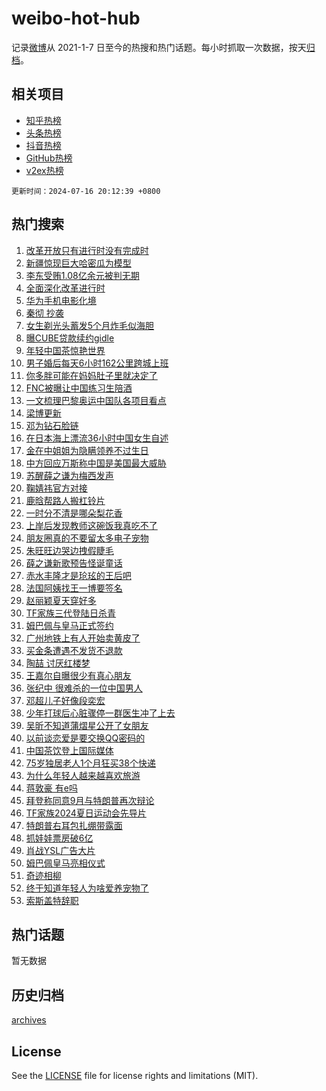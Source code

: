 # weibo-hot-hub

记录[微博](https://www.weibo.com)从 2021-1-7 日至今的热搜和热门话题。每小时抓取一次数据，按天[归档](archives)。

## 相关项目

- [知乎热榜](https://github.com/lonnyzhang423/zhihu-hot-hub)
- [头条热榜](https://github.com/lonnyzhang423/toutiao-hot-hub)
- [抖音热榜](https://github.com/lonnyzhang423/douyin-hot-hub)
- [GitHub热榜](https://github.com/lonnyzhang423/github-hot-hub)
- [v2ex热榜](https://github.com/lonnyzhang423/v2ex-hot-hub)


`更新时间：2024-07-16 20:12:39 +0800`

## 热门搜索

1. [改革开放只有进行时没有完成时](https://m.weibo.cn/search?containerid=100103type%3D1%26t%3D10%26q%3D%23%E6%94%B9%E9%9D%A9%E5%BC%80%E6%94%BE%E5%8F%AA%E6%9C%89%E8%BF%9B%E8%A1%8C%E6%97%B6%E6%B2%A1%E6%9C%89%E5%AE%8C%E6%88%90%E6%97%B6%23&stream_entry_id=51&isnewpage=1&extparam=seat%3D1%26filter_type%3Drealtimehot%26stream_entry_id%3D51%26c_type%3D51%26cate%3D10103%26q%3D%2523%25E6%2594%25B9%25E9%259D%25A9%25E5%25BC%2580%25E6%2594%25BE%25E5%258F%25AA%25E6%259C%2589%25E8%25BF%259B%25E8%25A1%258C%25E6%2597%25B6%25E6%25B2%25A1%25E6%259C%2589%25E5%25AE%258C%25E6%2588%2590%25E6%2597%25B6%2523%26pos%3D0%26dgr%3D0%26display_time%3D1721131957%26pre_seqid%3D172113195789291831461)
1. [新疆惊现巨大哈密瓜为模型](https://m.weibo.cn/search?containerid=100103type%3D1%26t%3D10%26q%3D%23%E6%96%B0%E7%96%86%E6%83%8A%E7%8E%B0%E5%B7%A8%E5%A4%A7%E5%93%88%E5%AF%86%E7%93%9C%E4%B8%BA%E6%A8%A1%E5%9E%8B%23&stream_entry_id=31&isnewpage=1&extparam=seat%3D1%26band_rank%3D1%26stream_entry_id%3D31%26flag%3D2%26cate%3D5001%26filter_type%3Drealtimehot%26pos%3D0%26c_type%3D31%26lcate%3D5001%26realpos%3D1%26q%3D%2523%25E6%2596%25B0%25E7%2596%2586%25E6%2583%258A%25E7%258E%25B0%25E5%25B7%25A8%25E5%25A4%25A7%25E5%2593%2588%25E5%25AF%2586%25E7%2593%259C%25E4%25B8%25BA%25E6%25A8%25A1%25E5%259E%258B%2523%26dgr%3D0%26display_time%3D1721131957%26pre_seqid%3D172113195789291831461)
1. [李东受贿1.08亿余元被判无期](https://m.weibo.cn/search?containerid=100103type%3D1%26t%3D10%26q%3D%23%E6%9D%8E%E4%B8%9C%E5%8F%97%E8%B4%BF1.08%E4%BA%BF%E4%BD%99%E5%85%83%E8%A2%AB%E5%88%A4%E6%97%A0%E6%9C%9F%23&stream_entry_id=31&isnewpage=1&extparam=seat%3D1%26band_rank%3D2%26stream_entry_id%3D31%26flag%3D0%26cate%3D5001%26filter_type%3Drealtimehot%26pos%3D1%26c_type%3D31%26lcate%3D5001%26realpos%3D2%26q%3D%2523%25E6%259D%258E%25E4%25B8%259C%25E5%258F%2597%25E8%25B4%25BF1.08%25E4%25BA%25BF%25E4%25BD%2599%25E5%2585%2583%25E8%25A2%25AB%25E5%2588%25A4%25E6%2597%25A0%25E6%259C%259F%2523%26dgr%3D0%26display_time%3D1721131957%26pre_seqid%3D172113195789291831461)
1. [全面深化改革进行时](https://m.weibo.cn/search?containerid=100103type%3D1%26t%3D10%26q%3D%23%E5%85%A8%E9%9D%A2%E6%B7%B1%E5%8C%96%E6%94%B9%E9%9D%A9%E8%BF%9B%E8%A1%8C%E6%97%B6%23&stream_entry_id=31&isnewpage=1&extparam=seat%3D1%26band_rank%3D3%26stream_entry_id%3D31%26flag%3D0%26cate%3D5001%26filter_type%3Drealtimehot%26pos%3D2%26c_type%3D31%26lcate%3D5001%26realpos%3D3%26q%3D%2523%25E5%2585%25A8%25E9%259D%25A2%25E6%25B7%25B1%25E5%258C%2596%25E6%2594%25B9%25E9%259D%25A9%25E8%25BF%259B%25E8%25A1%258C%25E6%2597%25B6%2523%26dgr%3D0%26display_time%3D1721131957%26pre_seqid%3D172113195789291831461)
1. [华为手机电影化境](https://m.weibo.cn/search?containerid=100103type%3D1%26t%3D10%26q%3D%23%E5%8D%8E%E4%B8%BA%E6%89%8B%E6%9C%BA%E7%94%B5%E5%BD%B1%E5%8C%96%E5%A2%83%23&stream_entry_id=31&isnewpage=1&extparam=seat%3D1%26band_rank%3D4%26adid%3D246013%26stream_entry_id%3D31%26is_ad_pos%3D1%26topic_ad%3D1%26filter_type%3Drealtimehot%26q%3D%2523%25E5%258D%258E%25E4%25B8%25BA%25E6%2589%258B%25E6%259C%25BA%25E7%2594%25B5%25E5%25BD%25B1%25E5%258C%2596%25E5%25A2%2583%2523%26c_type%3D31%26lcate%3D5001%26pos%3D3%26cate%3D5001%26dgr%3D0%26display_time%3D1721131957%26pre_seqid%3D172113195789291831461)
1. [秦彻 抄袭](https://m.weibo.cn/search?containerid=100103type%3D1%26t%3D10%26q%3D%E7%A7%A6%E5%BD%BB+%E6%8A%84%E8%A2%AD&stream_entry_id=31&isnewpage=1&extparam=seat%3D1%26band_rank%3D4%26stream_entry_id%3D31%26flag%3D1%26cate%3D5001%26filter_type%3Drealtimehot%26pos%3D4%26c_type%3D31%26lcate%3D5001%26realpos%3D4%26q%3D%25E7%25A7%25A6%25E5%25BD%25BB%2520%25E6%258A%2584%25E8%25A2%25AD%26dgr%3D0%26display_time%3D1721131957%26pre_seqid%3D172113195789291831461)
1. [女生剃光头蓄发5个月炸毛似海胆](https://m.weibo.cn/search?containerid=100103type%3D1%26t%3D10%26q%3D%23%E5%A5%B3%E7%94%9F%E5%89%83%E5%85%89%E5%A4%B4%E8%93%84%E5%8F%915%E4%B8%AA%E6%9C%88%E7%82%B8%E6%AF%9B%E4%BC%BC%E6%B5%B7%E8%83%86%23&stream_entry_id=31&isnewpage=1&extparam=seat%3D1%26band_rank%3D5%26stream_entry_id%3D31%26flag%3D0%26cate%3D5001%26filter_type%3Drealtimehot%26pos%3D5%26c_type%3D31%26lcate%3D5001%26realpos%3D5%26q%3D%2523%25E5%25A5%25B3%25E7%2594%259F%25E5%2589%2583%25E5%2585%2589%25E5%25A4%25B4%25E8%2593%2584%25E5%258F%25915%25E4%25B8%25AA%25E6%259C%2588%25E7%2582%25B8%25E6%25AF%259B%25E4%25BC%25BC%25E6%25B5%25B7%25E8%2583%2586%2523%26dgr%3D0%26display_time%3D1721131957%26pre_seqid%3D172113195789291831461)
1. [曝CUBE贷款续约gidle](https://m.weibo.cn/search?containerid=100103type%3D1%26t%3D10%26q%3D%23%E6%9B%9DCUBE%E8%B4%B7%E6%AC%BE%E7%BB%AD%E7%BA%A6gidle%23&stream_entry_id=31&isnewpage=1&extparam=seat%3D1%26band_rank%3D6%26stream_entry_id%3D31%26flag%3D1%26cate%3D5001%26filter_type%3Drealtimehot%26pos%3D6%26c_type%3D31%26lcate%3D5001%26realpos%3D6%26q%3D%2523%25E6%259B%259DCUBE%25E8%25B4%25B7%25E6%25AC%25BE%25E7%25BB%25AD%25E7%25BA%25A6gidle%2523%26dgr%3D0%26display_time%3D1721131957%26pre_seqid%3D172113195789291831461)
1. [年轻中国茶惊艳世界](https://m.weibo.cn/search?containerid=100103type%3D1%26t%3D10%26q%3D%23%E5%B9%B4%E8%BD%BB%E4%B8%AD%E5%9B%BD%E8%8C%B6%E6%83%8A%E8%89%B3%E4%B8%96%E7%95%8C%23&stream_entry_id=31&isnewpage=1&extparam=seat%3D1%26band_rank%3D7%26adid%3D246083%26stream_entry_id%3D31%26is_ad_pos%3D1%26topic_ad%3D1%26filter_type%3Drealtimehot%26q%3D%2523%25E5%25B9%25B4%25E8%25BD%25BB%25E4%25B8%25AD%25E5%259B%25BD%25E8%258C%25B6%25E6%2583%258A%25E8%2589%25B3%25E4%25B8%2596%25E7%2595%258C%2523%26c_type%3D31%26lcate%3D5001%26pos%3D7%26cate%3D5001%26dgr%3D0%26display_time%3D1721131957%26pre_seqid%3D172113195789291831461)
1. [男子婚后每天6小时162公里跨城上班](https://m.weibo.cn/search?containerid=100103type%3D1%26t%3D10%26q%3D%23%E7%94%B7%E5%AD%90%E5%A9%9A%E5%90%8E%E6%AF%8F%E5%A4%A96%E5%B0%8F%E6%97%B6162%E5%85%AC%E9%87%8C%E8%B7%A8%E5%9F%8E%E4%B8%8A%E7%8F%AD%23&stream_entry_id=31&isnewpage=1&extparam=seat%3D1%26band_rank%3D7%26stream_entry_id%3D31%26flag%3D2%26cate%3D5001%26filter_type%3Drealtimehot%26pos%3D8%26c_type%3D31%26lcate%3D5001%26realpos%3D7%26q%3D%2523%25E7%2594%25B7%25E5%25AD%2590%25E5%25A9%259A%25E5%2590%258E%25E6%25AF%258F%25E5%25A4%25A96%25E5%25B0%258F%25E6%2597%25B6162%25E5%2585%25AC%25E9%2587%258C%25E8%25B7%25A8%25E5%259F%258E%25E4%25B8%258A%25E7%258F%25AD%2523%26dgr%3D0%26display_time%3D1721131957%26pre_seqid%3D172113195789291831461)
1. [你多胖可能在妈妈肚子里就决定了](https://m.weibo.cn/search?containerid=100103type%3D1%26t%3D10%26q%3D%23%E4%BD%A0%E5%A4%9A%E8%83%96%E5%8F%AF%E8%83%BD%E5%9C%A8%E5%A6%88%E5%A6%88%E8%82%9A%E5%AD%90%E9%87%8C%E5%B0%B1%E5%86%B3%E5%AE%9A%E4%BA%86%23&stream_entry_id=31&isnewpage=1&extparam=seat%3D1%26band_rank%3D8%26stream_entry_id%3D31%26flag%3D2%26cate%3D5001%26filter_type%3Drealtimehot%26pos%3D9%26c_type%3D31%26lcate%3D5001%26realpos%3D8%26q%3D%2523%25E4%25BD%25A0%25E5%25A4%259A%25E8%2583%2596%25E5%258F%25AF%25E8%2583%25BD%25E5%259C%25A8%25E5%25A6%2588%25E5%25A6%2588%25E8%2582%259A%25E5%25AD%2590%25E9%2587%258C%25E5%25B0%25B1%25E5%2586%25B3%25E5%25AE%259A%25E4%25BA%2586%2523%26dgr%3D0%26display_time%3D1721131957%26pre_seqid%3D172113195789291831461)
1. [FNC被曝让中国练习生陪酒](https://m.weibo.cn/search?containerid=100103type%3D1%26t%3D10%26q%3D%23FNC%E8%A2%AB%E6%9B%9D%E8%AE%A9%E4%B8%AD%E5%9B%BD%E7%BB%83%E4%B9%A0%E7%94%9F%E9%99%AA%E9%85%92%23&stream_entry_id=31&isnewpage=1&extparam=seat%3D1%26band_rank%3D9%26stream_entry_id%3D31%26flag%3D0%26cate%3D5001%26filter_type%3Drealtimehot%26pos%3D10%26c_type%3D31%26lcate%3D5001%26realpos%3D9%26q%3D%2523FNC%25E8%25A2%25AB%25E6%259B%259D%25E8%25AE%25A9%25E4%25B8%25AD%25E5%259B%25BD%25E7%25BB%2583%25E4%25B9%25A0%25E7%2594%259F%25E9%2599%25AA%25E9%2585%2592%2523%26dgr%3D0%26display_time%3D1721131957%26pre_seqid%3D172113195789291831461)
1. [一文梳理巴黎奥运中国队各项目看点](https://m.weibo.cn/search?containerid=100103type%3D1%26t%3D10%26q%3D%23%E4%B8%80%E6%96%87%E6%A2%B3%E7%90%86%E5%B7%B4%E9%BB%8E%E5%A5%A5%E8%BF%90%E4%B8%AD%E5%9B%BD%E9%98%9F%E5%90%84%E9%A1%B9%E7%9B%AE%E7%9C%8B%E7%82%B9%23&stream_entry_id=31&isnewpage=1&extparam=seat%3D1%26band_rank%3D10%26stream_entry_id%3D31%26flag%3D1%26cate%3D5001%26filter_type%3Drealtimehot%26pos%3D11%26c_type%3D31%26lcate%3D5001%26realpos%3D10%26q%3D%2523%25E4%25B8%2580%25E6%2596%2587%25E6%25A2%25B3%25E7%2590%2586%25E5%25B7%25B4%25E9%25BB%258E%25E5%25A5%25A5%25E8%25BF%2590%25E4%25B8%25AD%25E5%259B%25BD%25E9%2598%259F%25E5%2590%2584%25E9%25A1%25B9%25E7%259B%25AE%25E7%259C%258B%25E7%2582%25B9%2523%26dgr%3D0%26display_time%3D1721131957%26pre_seqid%3D172113195789291831461)
1. [梁博更新](https://m.weibo.cn/search?containerid=100103type%3D1%26t%3D10%26q%3D%E6%A2%81%E5%8D%9A%E6%9B%B4%E6%96%B0&stream_entry_id=31&isnewpage=1&extparam=seat%3D1%26band_rank%3D11%26stream_entry_id%3D31%26flag%3D1%26cate%3D5001%26filter_type%3Drealtimehot%26pos%3D12%26c_type%3D31%26lcate%3D5001%26realpos%3D11%26q%3D%25E6%25A2%2581%25E5%258D%259A%25E6%259B%25B4%25E6%2596%25B0%26dgr%3D0%26display_time%3D1721131957%26pre_seqid%3D172113195789291831461)
1. [邓为钻石脸链](https://m.weibo.cn/search?containerid=100103type%3D1%26t%3D10%26q%3D%23%E9%82%93%E4%B8%BA%E9%92%BB%E7%9F%B3%E8%84%B8%E9%93%BE%23&stream_entry_id=31&isnewpage=1&extparam=seat%3D1%26band_rank%3D12%26stream_entry_id%3D31%26flag%3D1%26cate%3D5001%26filter_type%3Drealtimehot%26pos%3D13%26c_type%3D31%26lcate%3D5001%26realpos%3D12%26q%3D%2523%25E9%2582%2593%25E4%25B8%25BA%25E9%2592%25BB%25E7%259F%25B3%25E8%2584%25B8%25E9%2593%25BE%2523%26dgr%3D0%26display_time%3D1721131957%26pre_seqid%3D172113195789291831461)
1. [在日本海上漂流36小时中国女生自述](https://m.weibo.cn/search?containerid=100103type%3D1%26t%3D10%26q%3D%23%E5%9C%A8%E6%97%A5%E6%9C%AC%E6%B5%B7%E4%B8%8A%E6%BC%82%E6%B5%8136%E5%B0%8F%E6%97%B6%E4%B8%AD%E5%9B%BD%E5%A5%B3%E7%94%9F%E8%87%AA%E8%BF%B0%23&stream_entry_id=31&isnewpage=1&extparam=seat%3D1%26band_rank%3D13%26stream_entry_id%3D31%26flag%3D1%26cate%3D5001%26filter_type%3Drealtimehot%26pos%3D14%26c_type%3D31%26lcate%3D5001%26realpos%3D13%26q%3D%2523%25E5%259C%25A8%25E6%2597%25A5%25E6%259C%25AC%25E6%25B5%25B7%25E4%25B8%258A%25E6%25BC%2582%25E6%25B5%258136%25E5%25B0%258F%25E6%2597%25B6%25E4%25B8%25AD%25E5%259B%25BD%25E5%25A5%25B3%25E7%2594%259F%25E8%2587%25AA%25E8%25BF%25B0%2523%26dgr%3D0%26display_time%3D1721131957%26pre_seqid%3D172113195789291831461)
1. [金在中姐姐为隐瞒领养不过生日](https://m.weibo.cn/search?containerid=100103type%3D1%26t%3D10%26q%3D%E9%87%91%E5%9C%A8%E4%B8%AD%E5%A7%90%E5%A7%90%E4%B8%BA%E9%9A%90%E7%9E%92%E9%A2%86%E5%85%BB%E4%B8%8D%E8%BF%87%E7%94%9F%E6%97%A5&stream_entry_id=31&isnewpage=1&extparam=seat%3D1%26band_rank%3D14%26stream_entry_id%3D31%26flag%3D1%26cate%3D5001%26filter_type%3Drealtimehot%26pos%3D15%26c_type%3D31%26lcate%3D5001%26realpos%3D14%26q%3D%25E9%2587%2591%25E5%259C%25A8%25E4%25B8%25AD%25E5%25A7%2590%25E5%25A7%2590%25E4%25B8%25BA%25E9%259A%2590%25E7%259E%2592%25E9%25A2%2586%25E5%2585%25BB%25E4%25B8%258D%25E8%25BF%2587%25E7%2594%259F%25E6%2597%25A5%26dgr%3D0%26display_time%3D1721131957%26pre_seqid%3D172113195789291831461)
1. [中方回应万斯称中国是美国最大威胁](https://m.weibo.cn/search?containerid=100103type%3D1%26t%3D10%26q%3D%23%E4%B8%AD%E6%96%B9%E5%9B%9E%E5%BA%94%E4%B8%87%E6%96%AF%E7%A7%B0%E4%B8%AD%E5%9B%BD%E6%98%AF%E7%BE%8E%E5%9B%BD%E6%9C%80%E5%A4%A7%E5%A8%81%E8%83%81%23&stream_entry_id=31&isnewpage=1&extparam=seat%3D1%26band_rank%3D15%26stream_entry_id%3D31%26flag%3D1%26cate%3D5001%26filter_type%3Drealtimehot%26pos%3D16%26c_type%3D31%26lcate%3D5001%26realpos%3D15%26q%3D%2523%25E4%25B8%25AD%25E6%2596%25B9%25E5%259B%259E%25E5%25BA%2594%25E4%25B8%2587%25E6%2596%25AF%25E7%25A7%25B0%25E4%25B8%25AD%25E5%259B%25BD%25E6%2598%25AF%25E7%25BE%258E%25E5%259B%25BD%25E6%259C%2580%25E5%25A4%25A7%25E5%25A8%2581%25E8%2583%2581%2523%26dgr%3D0%26display_time%3D1721131957%26pre_seqid%3D172113195789291831461)
1. [苏醒薛之谦为梅西发声](https://m.weibo.cn/search?containerid=100103type%3D1%26t%3D10%26q%3D%23%E8%8B%8F%E9%86%92%E8%96%9B%E4%B9%8B%E8%B0%A6%E4%B8%BA%E6%A2%85%E8%A5%BF%E5%8F%91%E5%A3%B0%23&stream_entry_id=31&isnewpage=1&extparam=seat%3D1%26band_rank%3D16%26stream_entry_id%3D31%26flag%3D2%26cate%3D5001%26filter_type%3Drealtimehot%26pos%3D17%26c_type%3D31%26lcate%3D5001%26realpos%3D16%26q%3D%2523%25E8%258B%258F%25E9%2586%2592%25E8%2596%259B%25E4%25B9%258B%25E8%25B0%25A6%25E4%25B8%25BA%25E6%25A2%2585%25E8%25A5%25BF%25E5%258F%2591%25E5%25A3%25B0%2523%26dgr%3D0%26display_time%3D1721131957%26pre_seqid%3D172113195789291831461)
1. [鞠婧祎官方对接](https://m.weibo.cn/search?containerid=100103type%3D1%26t%3D10%26q%3D%23%E9%9E%A0%E5%A9%A7%E7%A5%8E%E5%AE%98%E6%96%B9%E5%AF%B9%E6%8E%A5%23&stream_entry_id=31&isnewpage=1&extparam=seat%3D1%26band_rank%3D17%26stream_entry_id%3D31%26flag%3D1%26cate%3D5001%26filter_type%3Drealtimehot%26pos%3D18%26c_type%3D31%26lcate%3D5001%26realpos%3D17%26q%3D%2523%25E9%259E%25A0%25E5%25A9%25A7%25E7%25A5%258E%25E5%25AE%2598%25E6%2596%25B9%25E5%25AF%25B9%25E6%258E%25A5%2523%26dgr%3D0%26display_time%3D1721131957%26pre_seqid%3D172113195789291831461)
1. [鹿晗帮路人搬杠铃片](https://m.weibo.cn/search?containerid=100103type%3D1%26t%3D10%26q%3D%23%E9%B9%BF%E6%99%97%E5%B8%AE%E8%B7%AF%E4%BA%BA%E6%90%AC%E6%9D%A0%E9%93%83%E7%89%87%23&stream_entry_id=31&isnewpage=1&extparam=seat%3D1%26band_rank%3D18%26stream_entry_id%3D31%26flag%3D1%26cate%3D5001%26filter_type%3Drealtimehot%26pos%3D19%26c_type%3D31%26lcate%3D5001%26realpos%3D18%26q%3D%2523%25E9%25B9%25BF%25E6%2599%2597%25E5%25B8%25AE%25E8%25B7%25AF%25E4%25BA%25BA%25E6%2590%25AC%25E6%259D%25A0%25E9%2593%2583%25E7%2589%2587%2523%26dgr%3D0%26display_time%3D1721131957%26pre_seqid%3D172113195789291831461)
1. [一时分不清是哪朵梨花香](https://m.weibo.cn/search?containerid=100103type%3D1%26t%3D10%26q%3D%E4%B8%80%E6%97%B6%E5%88%86%E4%B8%8D%E6%B8%85%E6%98%AF%E5%93%AA%E6%9C%B5%E6%A2%A8%E8%8A%B1%E9%A6%99&stream_entry_id=31&isnewpage=1&extparam=seat%3D1%26band_rank%3D19%26stream_entry_id%3D31%26flag%3D1%26cate%3D5001%26filter_type%3Drealtimehot%26pos%3D20%26c_type%3D31%26lcate%3D5001%26realpos%3D19%26q%3D%25E4%25B8%2580%25E6%2597%25B6%25E5%2588%2586%25E4%25B8%258D%25E6%25B8%2585%25E6%2598%25AF%25E5%2593%25AA%25E6%259C%25B5%25E6%25A2%25A8%25E8%258A%25B1%25E9%25A6%2599%26dgr%3D0%26display_time%3D1721131957%26pre_seqid%3D172113195789291831461)
1. [上岸后发现教师这碗饭我真吃不了](https://m.weibo.cn/search?containerid=100103type%3D1%26t%3D10%26q%3D%23%E4%B8%8A%E5%B2%B8%E5%90%8E%E5%8F%91%E7%8E%B0%E6%95%99%E5%B8%88%E8%BF%99%E7%A2%97%E9%A5%AD%E6%88%91%E7%9C%9F%E5%90%83%E4%B8%8D%E4%BA%86%23&stream_entry_id=31&isnewpage=1&extparam=seat%3D1%26band_rank%3D20%26stream_entry_id%3D31%26flag%3D1%26cate%3D5001%26filter_type%3Drealtimehot%26pos%3D21%26c_type%3D31%26lcate%3D5001%26realpos%3D20%26q%3D%2523%25E4%25B8%258A%25E5%25B2%25B8%25E5%2590%258E%25E5%258F%2591%25E7%258E%25B0%25E6%2595%2599%25E5%25B8%2588%25E8%25BF%2599%25E7%25A2%2597%25E9%25A5%25AD%25E6%2588%2591%25E7%259C%259F%25E5%2590%2583%25E4%25B8%258D%25E4%25BA%2586%2523%26dgr%3D0%26display_time%3D1721131957%26pre_seqid%3D172113195789291831461)
1. [朋友圈真的不要留太多电子宠物](https://m.weibo.cn/search?containerid=100103type%3D1%26t%3D10%26q%3D%23%E6%9C%8B%E5%8F%8B%E5%9C%88%E7%9C%9F%E7%9A%84%E4%B8%8D%E8%A6%81%E7%95%99%E5%A4%AA%E5%A4%9A%E7%94%B5%E5%AD%90%E5%AE%A0%E7%89%A9%23&stream_entry_id=31&isnewpage=1&extparam=seat%3D1%26band_rank%3D21%26stream_entry_id%3D31%26flag%3D1%26cate%3D5001%26filter_type%3Drealtimehot%26pos%3D22%26c_type%3D31%26lcate%3D5001%26realpos%3D21%26q%3D%2523%25E6%259C%258B%25E5%258F%258B%25E5%259C%2588%25E7%259C%259F%25E7%259A%2584%25E4%25B8%258D%25E8%25A6%2581%25E7%2595%2599%25E5%25A4%25AA%25E5%25A4%259A%25E7%2594%25B5%25E5%25AD%2590%25E5%25AE%25A0%25E7%2589%25A9%2523%26dgr%3D0%26display_time%3D1721131957%26pre_seqid%3D172113195789291831461)
1. [朱旺旺边哭边拽假睫毛](https://m.weibo.cn/search?containerid=100103type%3D1%26t%3D10%26q%3D%23%E6%9C%B1%E6%97%BA%E6%97%BA%E8%BE%B9%E5%93%AD%E8%BE%B9%E6%8B%BD%E5%81%87%E7%9D%AB%E6%AF%9B%23&stream_entry_id=31&isnewpage=1&extparam=seat%3D1%26band_rank%3D22%26stream_entry_id%3D31%26flag%3D1%26cate%3D5001%26filter_type%3Drealtimehot%26pos%3D23%26c_type%3D31%26lcate%3D5001%26realpos%3D22%26q%3D%2523%25E6%259C%25B1%25E6%2597%25BA%25E6%2597%25BA%25E8%25BE%25B9%25E5%2593%25AD%25E8%25BE%25B9%25E6%258B%25BD%25E5%2581%2587%25E7%259D%25AB%25E6%25AF%259B%2523%26dgr%3D0%26display_time%3D1721131957%26pre_seqid%3D172113195789291831461)
1. [薛之谦新歌预告怪诞童话](https://m.weibo.cn/search?containerid=100103type%3D1%26t%3D10%26q%3D%23%E8%96%9B%E4%B9%8B%E8%B0%A6%E6%96%B0%E6%AD%8C%E9%A2%84%E5%91%8A%E6%80%AA%E8%AF%9E%E7%AB%A5%E8%AF%9D%23&stream_entry_id=31&isnewpage=1&extparam=seat%3D1%26band_rank%3D23%26stream_entry_id%3D31%26flag%3D1%26cate%3D5001%26filter_type%3Drealtimehot%26pos%3D24%26c_type%3D31%26lcate%3D5001%26realpos%3D23%26q%3D%2523%25E8%2596%259B%25E4%25B9%258B%25E8%25B0%25A6%25E6%2596%25B0%25E6%25AD%258C%25E9%25A2%2584%25E5%2591%258A%25E6%2580%25AA%25E8%25AF%259E%25E7%25AB%25A5%25E8%25AF%259D%2523%26dgr%3D0%26display_time%3D1721131957%26pre_seqid%3D172113195789291831461)
1. [赤水丰隆才是玱玹的王后吧](https://m.weibo.cn/search?containerid=100103type%3D1%26t%3D10%26q%3D%23%E8%B5%A4%E6%B0%B4%E4%B8%B0%E9%9A%86%E6%89%8D%E6%98%AF%E7%8E%B1%E7%8E%B9%E7%9A%84%E7%8E%8B%E5%90%8E%E5%90%A7%23&stream_entry_id=31&isnewpage=1&extparam=seat%3D1%26band_rank%3D24%26stream_entry_id%3D31%26flag%3D1%26cate%3D5001%26filter_type%3Drealtimehot%26pos%3D25%26c_type%3D31%26lcate%3D5001%26realpos%3D24%26q%3D%2523%25E8%25B5%25A4%25E6%25B0%25B4%25E4%25B8%25B0%25E9%259A%2586%25E6%2589%258D%25E6%2598%25AF%25E7%258E%25B1%25E7%258E%25B9%25E7%259A%2584%25E7%258E%258B%25E5%2590%258E%25E5%2590%25A7%2523%26dgr%3D0%26display_time%3D1721131957%26pre_seqid%3D172113195789291831461)
1. [法国阿姨找王一博要签名](https://m.weibo.cn/search?containerid=100103type%3D1%26t%3D10%26q%3D%23%E6%B3%95%E5%9B%BD%E9%98%BF%E5%A7%A8%E6%89%BE%E7%8E%8B%E4%B8%80%E5%8D%9A%E8%A6%81%E7%AD%BE%E5%90%8D%23&stream_entry_id=31&isnewpage=1&extparam=seat%3D1%26band_rank%3D25%26stream_entry_id%3D31%26flag%3D1%26cate%3D5001%26filter_type%3Drealtimehot%26pos%3D26%26c_type%3D31%26lcate%3D5001%26realpos%3D25%26q%3D%2523%25E6%25B3%2595%25E5%259B%25BD%25E9%2598%25BF%25E5%25A7%25A8%25E6%2589%25BE%25E7%258E%258B%25E4%25B8%2580%25E5%258D%259A%25E8%25A6%2581%25E7%25AD%25BE%25E5%2590%258D%2523%26dgr%3D0%26display_time%3D1721131957%26pre_seqid%3D172113195789291831461)
1. [赵丽颖夏天穿好多](https://m.weibo.cn/search?containerid=100103type%3D1%26t%3D10%26q%3D%23%E8%B5%B5%E4%B8%BD%E9%A2%96%E5%A4%8F%E5%A4%A9%E7%A9%BF%E5%A5%BD%E5%A4%9A%23&stream_entry_id=31&isnewpage=1&extparam=seat%3D1%26band_rank%3D26%26stream_entry_id%3D31%26flag%3D1%26cate%3D5001%26filter_type%3Drealtimehot%26pos%3D27%26c_type%3D31%26lcate%3D5001%26realpos%3D26%26q%3D%2523%25E8%25B5%25B5%25E4%25B8%25BD%25E9%25A2%2596%25E5%25A4%258F%25E5%25A4%25A9%25E7%25A9%25BF%25E5%25A5%25BD%25E5%25A4%259A%2523%26dgr%3D0%26display_time%3D1721131957%26pre_seqid%3D172113195789291831461)
1. [TF家族三代登陆日杀青](https://m.weibo.cn/search?containerid=100103type%3D1%26t%3D10%26q%3D%23TF%E5%AE%B6%E6%97%8F%E4%B8%89%E4%BB%A3%E7%99%BB%E9%99%86%E6%97%A5%E6%9D%80%E9%9D%92%23&stream_entry_id=31&isnewpage=1&extparam=seat%3D1%26band_rank%3D27%26stream_entry_id%3D31%26flag%3D1%26cate%3D5001%26filter_type%3Drealtimehot%26pos%3D28%26c_type%3D31%26lcate%3D5001%26realpos%3D27%26q%3D%2523TF%25E5%25AE%25B6%25E6%2597%258F%25E4%25B8%2589%25E4%25BB%25A3%25E7%2599%25BB%25E9%2599%2586%25E6%2597%25A5%25E6%259D%2580%25E9%259D%2592%2523%26dgr%3D0%26display_time%3D1721131957%26pre_seqid%3D172113195789291831461)
1. [姆巴佩与皇马正式签约](https://m.weibo.cn/search?containerid=100103type%3D1%26t%3D10%26q%3D%23%E5%A7%86%E5%B7%B4%E4%BD%A9%E4%B8%8E%E7%9A%87%E9%A9%AC%E6%AD%A3%E5%BC%8F%E7%AD%BE%E7%BA%A6%23&stream_entry_id=31&isnewpage=1&extparam=seat%3D1%26band_rank%3D28%26stream_entry_id%3D31%26flag%3D0%26cate%3D5001%26filter_type%3Drealtimehot%26pos%3D29%26c_type%3D31%26lcate%3D5001%26realpos%3D28%26q%3D%2523%25E5%25A7%2586%25E5%25B7%25B4%25E4%25BD%25A9%25E4%25B8%258E%25E7%259A%2587%25E9%25A9%25AC%25E6%25AD%25A3%25E5%25BC%258F%25E7%25AD%25BE%25E7%25BA%25A6%2523%26dgr%3D0%26display_time%3D1721131957%26pre_seqid%3D172113195789291831461)
1. [广州地铁上有人开始卖黄皮了](https://m.weibo.cn/search?containerid=100103type%3D1%26t%3D10%26q%3D%23%E5%B9%BF%E5%B7%9E%E5%9C%B0%E9%93%81%E4%B8%8A%E6%9C%89%E4%BA%BA%E5%BC%80%E5%A7%8B%E5%8D%96%E9%BB%84%E7%9A%AE%E4%BA%86%23&stream_entry_id=31&isnewpage=1&extparam=seat%3D1%26band_rank%3D29%26stream_entry_id%3D31%26flag%3D0%26cate%3D5001%26filter_type%3Drealtimehot%26pos%3D30%26c_type%3D31%26lcate%3D5001%26realpos%3D29%26q%3D%2523%25E5%25B9%25BF%25E5%25B7%259E%25E5%259C%25B0%25E9%2593%2581%25E4%25B8%258A%25E6%259C%2589%25E4%25BA%25BA%25E5%25BC%2580%25E5%25A7%258B%25E5%258D%2596%25E9%25BB%2584%25E7%259A%25AE%25E4%25BA%2586%2523%26dgr%3D0%26display_time%3D1721131957%26pre_seqid%3D172113195789291831461)
1. [买金条遭遇不发货不退款](https://m.weibo.cn/search?containerid=100103type%3D1%26t%3D10%26q%3D%23%E4%B9%B0%E9%87%91%E6%9D%A1%E9%81%AD%E9%81%87%E4%B8%8D%E5%8F%91%E8%B4%A7%E4%B8%8D%E9%80%80%E6%AC%BE%23&stream_entry_id=31&isnewpage=1&extparam=seat%3D1%26band_rank%3D30%26stream_entry_id%3D31%26flag%3D1%26cate%3D5001%26filter_type%3Drealtimehot%26pos%3D31%26c_type%3D31%26lcate%3D5001%26realpos%3D30%26q%3D%2523%25E4%25B9%25B0%25E9%2587%2591%25E6%259D%25A1%25E9%2581%25AD%25E9%2581%2587%25E4%25B8%258D%25E5%258F%2591%25E8%25B4%25A7%25E4%25B8%258D%25E9%2580%2580%25E6%25AC%25BE%2523%26dgr%3D0%26display_time%3D1721131957%26pre_seqid%3D172113195789291831461)
1. [陶喆 讨厌红楼梦](https://m.weibo.cn/search?containerid=100103type%3D1%26t%3D10%26q%3D%E9%99%B6%E5%96%86+%E8%AE%A8%E5%8E%8C%E7%BA%A2%E6%A5%BC%E6%A2%A6&stream_entry_id=31&isnewpage=1&extparam=seat%3D1%26band_rank%3D31%26stream_entry_id%3D31%26flag%3D1%26cate%3D5001%26filter_type%3Drealtimehot%26pos%3D32%26c_type%3D31%26lcate%3D5001%26realpos%3D31%26q%3D%25E9%2599%25B6%25E5%2596%2586%2520%25E8%25AE%25A8%25E5%258E%258C%25E7%25BA%25A2%25E6%25A5%25BC%25E6%25A2%25A6%26dgr%3D0%26display_time%3D1721131957%26pre_seqid%3D172113195789291831461)
1. [王嘉尔自曝很少有真心朋友](https://m.weibo.cn/search?containerid=100103type%3D1%26t%3D10%26q%3D%23%E7%8E%8B%E5%98%89%E5%B0%94%E8%87%AA%E6%9B%9D%E5%BE%88%E5%B0%91%E6%9C%89%E7%9C%9F%E5%BF%83%E6%9C%8B%E5%8F%8B%23&stream_entry_id=31&isnewpage=1&extparam=seat%3D1%26band_rank%3D32%26stream_entry_id%3D31%26flag%3D0%26cate%3D5001%26filter_type%3Drealtimehot%26pos%3D33%26c_type%3D31%26lcate%3D5001%26realpos%3D32%26q%3D%2523%25E7%258E%258B%25E5%2598%2589%25E5%25B0%2594%25E8%2587%25AA%25E6%259B%259D%25E5%25BE%2588%25E5%25B0%2591%25E6%259C%2589%25E7%259C%259F%25E5%25BF%2583%25E6%259C%258B%25E5%258F%258B%2523%26dgr%3D0%26display_time%3D1721131957%26pre_seqid%3D172113195789291831461)
1. [张纪中 很难杀的一位中国男人](https://m.weibo.cn/search?containerid=100103type%3D1%26t%3D10%26q%3D%E5%BC%A0%E7%BA%AA%E4%B8%AD+%E5%BE%88%E9%9A%BE%E6%9D%80%E7%9A%84%E4%B8%80%E4%BD%8D%E4%B8%AD%E5%9B%BD%E7%94%B7%E4%BA%BA&stream_entry_id=31&isnewpage=1&extparam=seat%3D1%26band_rank%3D33%26stream_entry_id%3D31%26flag%3D0%26cate%3D5001%26filter_type%3Drealtimehot%26pos%3D34%26c_type%3D31%26lcate%3D5001%26realpos%3D33%26q%3D%25E5%25BC%25A0%25E7%25BA%25AA%25E4%25B8%25AD%2520%25E5%25BE%2588%25E9%259A%25BE%25E6%259D%2580%25E7%259A%2584%25E4%25B8%2580%25E4%25BD%258D%25E4%25B8%25AD%25E5%259B%25BD%25E7%2594%25B7%25E4%25BA%25BA%26dgr%3D0%26display_time%3D1721131957%26pre_seqid%3D172113195789291831461)
1. [邓超儿子好像段奕宏](https://m.weibo.cn/search?containerid=100103type%3D1%26t%3D10%26q%3D%E9%82%93%E8%B6%85%E5%84%BF%E5%AD%90%E5%A5%BD%E5%83%8F%E6%AE%B5%E5%A5%95%E5%AE%8F&stream_entry_id=31&isnewpage=1&extparam=seat%3D1%26band_rank%3D34%26stream_entry_id%3D31%26flag%3D1%26cate%3D5001%26filter_type%3Drealtimehot%26pos%3D35%26c_type%3D31%26lcate%3D5001%26realpos%3D34%26q%3D%25E9%2582%2593%25E8%25B6%2585%25E5%2584%25BF%25E5%25AD%2590%25E5%25A5%25BD%25E5%2583%258F%25E6%25AE%25B5%25E5%25A5%2595%25E5%25AE%258F%26dgr%3D0%26display_time%3D1721131957%26pre_seqid%3D172113195789291831461)
1. [少年打球后心脏骤停一群医生冲了上去](https://m.weibo.cn/search?containerid=100103type%3D1%26t%3D10%26q%3D%23%E5%B0%91%E5%B9%B4%E6%89%93%E7%90%83%E5%90%8E%E5%BF%83%E8%84%8F%E9%AA%A4%E5%81%9C%E4%B8%80%E7%BE%A4%E5%8C%BB%E7%94%9F%E5%86%B2%E4%BA%86%E4%B8%8A%E5%8E%BB%23&stream_entry_id=31&isnewpage=1&extparam=seat%3D1%26band_rank%3D35%26stream_entry_id%3D31%26flag%3D32768%26cate%3D5001%26filter_type%3Drealtimehot%26pos%3D36%26c_type%3D31%26lcate%3D5001%26realpos%3D35%26q%3D%2523%25E5%25B0%2591%25E5%25B9%25B4%25E6%2589%2593%25E7%2590%2583%25E5%2590%258E%25E5%25BF%2583%25E8%2584%258F%25E9%25AA%25A4%25E5%2581%259C%25E4%25B8%2580%25E7%25BE%25A4%25E5%258C%25BB%25E7%2594%259F%25E5%2586%25B2%25E4%25BA%2586%25E4%25B8%258A%25E5%258E%25BB%2523%26dgr%3D0%26display_time%3D1721131957%26pre_seqid%3D172113195789291831461)
1. [吴昕不知道蒲熠星公开了女朋友](https://m.weibo.cn/search?containerid=100103type%3D1%26t%3D10%26q%3D%23%E5%90%B4%E6%98%95%E4%B8%8D%E7%9F%A5%E9%81%93%E8%92%B2%E7%86%A0%E6%98%9F%E5%85%AC%E5%BC%80%E4%BA%86%E5%A5%B3%E6%9C%8B%E5%8F%8B%23&stream_entry_id=31&isnewpage=1&extparam=seat%3D1%26band_rank%3D36%26stream_entry_id%3D31%26flag%3D0%26cate%3D5001%26filter_type%3Drealtimehot%26pos%3D37%26c_type%3D31%26lcate%3D5001%26realpos%3D36%26q%3D%2523%25E5%2590%25B4%25E6%2598%2595%25E4%25B8%258D%25E7%259F%25A5%25E9%2581%2593%25E8%2592%25B2%25E7%2586%25A0%25E6%2598%259F%25E5%2585%25AC%25E5%25BC%2580%25E4%25BA%2586%25E5%25A5%25B3%25E6%259C%258B%25E5%258F%258B%2523%26dgr%3D0%26display_time%3D1721131957%26pre_seqid%3D172113195789291831461)
1. [以前谈恋爱是要交换QQ密码的](https://m.weibo.cn/search?containerid=100103type%3D1%26t%3D10%26q%3D%E4%BB%A5%E5%89%8D%E8%B0%88%E6%81%8B%E7%88%B1%E6%98%AF%E8%A6%81%E4%BA%A4%E6%8D%A2QQ%E5%AF%86%E7%A0%81%E7%9A%84&stream_entry_id=31&isnewpage=1&extparam=seat%3D1%26band_rank%3D37%26stream_entry_id%3D31%26flag%3D1%26cate%3D5001%26filter_type%3Drealtimehot%26pos%3D38%26c_type%3D31%26lcate%3D5001%26realpos%3D37%26q%3D%25E4%25BB%25A5%25E5%2589%258D%25E8%25B0%2588%25E6%2581%258B%25E7%2588%25B1%25E6%2598%25AF%25E8%25A6%2581%25E4%25BA%25A4%25E6%258D%25A2QQ%25E5%25AF%2586%25E7%25A0%2581%25E7%259A%2584%26dgr%3D0%26display_time%3D1721131957%26pre_seqid%3D172113195789291831461)
1. [中国茶饮登上国际媒体](https://m.weibo.cn/search?containerid=100103type%3D1%26t%3D10%26q%3D%23%E4%B8%AD%E5%9B%BD%E8%8C%B6%E9%A5%AE%E7%99%BB%E4%B8%8A%E5%9B%BD%E9%99%85%E5%AA%92%E4%BD%93%23&stream_entry_id=31&isnewpage=1&extparam=seat%3D1%26band_rank%3D38%26stream_entry_id%3D31%26flag%3D1%26cate%3D5001%26filter_type%3Drealtimehot%26pos%3D39%26c_type%3D31%26lcate%3D5001%26realpos%3D38%26q%3D%2523%25E4%25B8%25AD%25E5%259B%25BD%25E8%258C%25B6%25E9%25A5%25AE%25E7%2599%25BB%25E4%25B8%258A%25E5%259B%25BD%25E9%2599%2585%25E5%25AA%2592%25E4%25BD%2593%2523%26dgr%3D0%26display_time%3D1721131957%26pre_seqid%3D172113195789291831461)
1. [75岁独居老人1个月狂买38个快递](https://m.weibo.cn/search?containerid=100103type%3D1%26t%3D10%26q%3D%2375%E5%B2%81%E7%8B%AC%E5%B1%85%E8%80%81%E4%BA%BA1%E4%B8%AA%E6%9C%88%E7%8B%82%E4%B9%B038%E4%B8%AA%E5%BF%AB%E9%80%92%23&stream_entry_id=31&isnewpage=1&extparam=seat%3D1%26band_rank%3D39%26stream_entry_id%3D31%26flag%3D1%26cate%3D5001%26filter_type%3Drealtimehot%26pos%3D40%26c_type%3D31%26lcate%3D5001%26realpos%3D39%26q%3D%252375%25E5%25B2%2581%25E7%258B%25AC%25E5%25B1%2585%25E8%2580%2581%25E4%25BA%25BA1%25E4%25B8%25AA%25E6%259C%2588%25E7%258B%2582%25E4%25B9%25B038%25E4%25B8%25AA%25E5%25BF%25AB%25E9%2580%2592%2523%26dgr%3D0%26display_time%3D1721131957%26pre_seqid%3D172113195789291831461)
1. [为什么年轻人越来越喜欢旅游](https://m.weibo.cn/search?containerid=100103type%3D1%26t%3D10%26q%3D%23%E4%B8%BA%E4%BB%80%E4%B9%88%E5%B9%B4%E8%BD%BB%E4%BA%BA%E8%B6%8A%E6%9D%A5%E8%B6%8A%E5%96%9C%E6%AC%A2%E6%97%85%E6%B8%B8%23&stream_entry_id=31&isnewpage=1&extparam=seat%3D1%26band_rank%3D40%26stream_entry_id%3D31%26flag%3D1%26cate%3D5001%26filter_type%3Drealtimehot%26pos%3D41%26c_type%3D31%26lcate%3D5001%26realpos%3D40%26q%3D%2523%25E4%25B8%25BA%25E4%25BB%2580%25E4%25B9%2588%25E5%25B9%25B4%25E8%25BD%25BB%25E4%25BA%25BA%25E8%25B6%258A%25E6%259D%25A5%25E8%25B6%258A%25E5%2596%259C%25E6%25AC%25A2%25E6%2597%2585%25E6%25B8%25B8%2523%26dgr%3D0%26display_time%3D1721131957%26pre_seqid%3D172113195789291831461)
1. [蒋敦豪 有e吗](https://m.weibo.cn/search?containerid=100103type%3D1%26t%3D10%26q%3D%E8%92%8B%E6%95%A6%E8%B1%AA+%E6%9C%89e%E5%90%97&stream_entry_id=31&isnewpage=1&extparam=seat%3D1%26band_rank%3D41%26stream_entry_id%3D31%26flag%3D1%26cate%3D5001%26filter_type%3Drealtimehot%26pos%3D42%26c_type%3D31%26lcate%3D5001%26realpos%3D41%26q%3D%25E8%2592%258B%25E6%2595%25A6%25E8%25B1%25AA%2520%25E6%259C%2589e%25E5%2590%2597%26dgr%3D0%26display_time%3D1721131957%26pre_seqid%3D172113195789291831461)
1. [拜登称同意9月与特朗普再次辩论](https://m.weibo.cn/search?containerid=100103type%3D1%26t%3D10%26q%3D%23%E6%8B%9C%E7%99%BB%E7%A7%B0%E5%90%8C%E6%84%8F9%E6%9C%88%E4%B8%8E%E7%89%B9%E6%9C%97%E6%99%AE%E5%86%8D%E6%AC%A1%E8%BE%A9%E8%AE%BA%23&stream_entry_id=31&isnewpage=1&extparam=seat%3D1%26band_rank%3D42%26stream_entry_id%3D31%26flag%3D0%26cate%3D5001%26filter_type%3Drealtimehot%26pos%3D43%26c_type%3D31%26lcate%3D5001%26realpos%3D42%26q%3D%2523%25E6%258B%259C%25E7%2599%25BB%25E7%25A7%25B0%25E5%2590%258C%25E6%2584%258F9%25E6%259C%2588%25E4%25B8%258E%25E7%2589%25B9%25E6%259C%2597%25E6%2599%25AE%25E5%2586%258D%25E6%25AC%25A1%25E8%25BE%25A9%25E8%25AE%25BA%2523%26dgr%3D0%26display_time%3D1721131957%26pre_seqid%3D172113195789291831461)
1. [TF家族2024夏日运动会先导片](https://m.weibo.cn/search?containerid=100103type%3D1%26t%3D10%26q%3D%23TF%E5%AE%B6%E6%97%8F2024%E5%A4%8F%E6%97%A5%E8%BF%90%E5%8A%A8%E4%BC%9A%E5%85%88%E5%AF%BC%E7%89%87%23&stream_entry_id=31&isnewpage=1&extparam=seat%3D1%26band_rank%3D43%26stream_entry_id%3D31%26flag%3D0%26cate%3D5001%26filter_type%3Drealtimehot%26pos%3D44%26c_type%3D31%26lcate%3D5001%26realpos%3D43%26q%3D%2523TF%25E5%25AE%25B6%25E6%2597%258F2024%25E5%25A4%258F%25E6%2597%25A5%25E8%25BF%2590%25E5%258A%25A8%25E4%25BC%259A%25E5%2585%2588%25E5%25AF%25BC%25E7%2589%2587%2523%26dgr%3D0%26display_time%3D1721131957%26pre_seqid%3D172113195789291831461)
1. [特朗普右耳包扎绷带露面](https://m.weibo.cn/search?containerid=100103type%3D1%26t%3D10%26q%3D%23%E7%89%B9%E6%9C%97%E6%99%AE%E5%8F%B3%E8%80%B3%E5%8C%85%E6%89%8E%E7%BB%B7%E5%B8%A6%E9%9C%B2%E9%9D%A2%23&stream_entry_id=31&isnewpage=1&extparam=seat%3D1%26band_rank%3D44%26stream_entry_id%3D31%26flag%3D0%26cate%3D5001%26filter_type%3Drealtimehot%26pos%3D45%26c_type%3D31%26lcate%3D5001%26realpos%3D44%26q%3D%2523%25E7%2589%25B9%25E6%259C%2597%25E6%2599%25AE%25E5%258F%25B3%25E8%2580%25B3%25E5%258C%2585%25E6%2589%258E%25E7%25BB%25B7%25E5%25B8%25A6%25E9%259C%25B2%25E9%259D%25A2%2523%26dgr%3D0%26display_time%3D1721131957%26pre_seqid%3D172113195789291831461)
1. [抓娃娃票房破6亿](https://m.weibo.cn/search?containerid=100103type%3D1%26t%3D10%26q%3D%23%E6%8A%93%E5%A8%83%E5%A8%83%E7%A5%A8%E6%88%BF%E7%A0%B46%E4%BA%BF%23&stream_entry_id=31&isnewpage=1&extparam=seat%3D1%26band_rank%3D45%26stream_entry_id%3D31%26flag%3D1%26cate%3D5001%26filter_type%3Drealtimehot%26pos%3D46%26c_type%3D31%26lcate%3D5001%26realpos%3D45%26q%3D%2523%25E6%258A%2593%25E5%25A8%2583%25E5%25A8%2583%25E7%25A5%25A8%25E6%2588%25BF%25E7%25A0%25B46%25E4%25BA%25BF%2523%26dgr%3D0%26display_time%3D1721131957%26pre_seqid%3D172113195789291831461)
1. [肖战YSL广告大片](https://m.weibo.cn/search?containerid=100103type%3D1%26t%3D10%26q%3D%23%E8%82%96%E6%88%98YSL%E5%B9%BF%E5%91%8A%E5%A4%A7%E7%89%87%23&stream_entry_id=31&isnewpage=1&extparam=seat%3D1%26band_rank%3D46%26stream_entry_id%3D31%26flag%3D1%26cate%3D5001%26filter_type%3Drealtimehot%26pos%3D47%26c_type%3D31%26lcate%3D5001%26realpos%3D46%26q%3D%2523%25E8%2582%2596%25E6%2588%2598YSL%25E5%25B9%25BF%25E5%2591%258A%25E5%25A4%25A7%25E7%2589%2587%2523%26dgr%3D0%26display_time%3D1721131957%26pre_seqid%3D172113195789291831461)
1. [姆巴佩皇马亮相仪式](https://m.weibo.cn/search?containerid=100103type%3D1%26t%3D10%26q%3D%23%E5%A7%86%E5%B7%B4%E4%BD%A9%E7%9A%87%E9%A9%AC%E4%BA%AE%E7%9B%B8%E4%BB%AA%E5%BC%8F%23&stream_entry_id=31&isnewpage=1&extparam=seat%3D1%26band_rank%3D47%26stream_entry_id%3D31%26flag%3D0%26cate%3D5001%26filter_type%3Drealtimehot%26pos%3D48%26c_type%3D31%26lcate%3D5001%26realpos%3D47%26q%3D%2523%25E5%25A7%2586%25E5%25B7%25B4%25E4%25BD%25A9%25E7%259A%2587%25E9%25A9%25AC%25E4%25BA%25AE%25E7%259B%25B8%25E4%25BB%25AA%25E5%25BC%258F%2523%26dgr%3D0%26display_time%3D1721131957%26pre_seqid%3D172113195789291831461)
1. [奇迹相柳](https://m.weibo.cn/search?containerid=100103type%3D1%26t%3D10%26q%3D%23%E5%A5%87%E8%BF%B9%E7%9B%B8%E6%9F%B3%23&stream_entry_id=31&isnewpage=1&extparam=seat%3D1%26band_rank%3D48%26stream_entry_id%3D31%26flag%3D1%26cate%3D5001%26filter_type%3Drealtimehot%26pos%3D49%26c_type%3D31%26lcate%3D5001%26realpos%3D48%26q%3D%2523%25E5%25A5%2587%25E8%25BF%25B9%25E7%259B%25B8%25E6%259F%25B3%2523%26dgr%3D0%26display_time%3D1721131957%26pre_seqid%3D172113195789291831461)
1. [终于知道年轻人为啥爱养宠物了](https://m.weibo.cn/search?containerid=100103type%3D1%26t%3D10%26q%3D%23%E7%BB%88%E4%BA%8E%E7%9F%A5%E9%81%93%E5%B9%B4%E8%BD%BB%E4%BA%BA%E4%B8%BA%E5%95%A5%E7%88%B1%E5%85%BB%E5%AE%A0%E7%89%A9%E4%BA%86%23&stream_entry_id=31&isnewpage=1&extparam=seat%3D1%26band_rank%3D49%26stream_entry_id%3D31%26flag%3D0%26cate%3D5001%26filter_type%3Drealtimehot%26pos%3D50%26c_type%3D31%26lcate%3D5001%26realpos%3D49%26q%3D%2523%25E7%25BB%2588%25E4%25BA%258E%25E7%259F%25A5%25E9%2581%2593%25E5%25B9%25B4%25E8%25BD%25BB%25E4%25BA%25BA%25E4%25B8%25BA%25E5%2595%25A5%25E7%2588%25B1%25E5%2585%25BB%25E5%25AE%25A0%25E7%2589%25A9%25E4%25BA%2586%2523%26dgr%3D0%26display_time%3D1721131957%26pre_seqid%3D172113195789291831461)
1. [索斯盖特辞职](https://m.weibo.cn/search?containerid=100103type%3D1%26t%3D10%26q%3D%23%E7%B4%A2%E6%96%AF%E7%9B%96%E7%89%B9%E8%BE%9E%E8%81%8C%23&stream_entry_id=31&isnewpage=1&extparam=seat%3D1%26band_rank%3D50%26stream_entry_id%3D31%26flag%3D0%26cate%3D5001%26filter_type%3Drealtimehot%26pos%3D51%26c_type%3D31%26lcate%3D5001%26realpos%3D50%26q%3D%2523%25E7%25B4%25A2%25E6%2596%25AF%25E7%259B%2596%25E7%2589%25B9%25E8%25BE%259E%25E8%2581%258C%2523%26dgr%3D0%26display_time%3D1721131957%26pre_seqid%3D172113195789291831461)

## 热门话题

暂无数据

## 历史归档

[archives](archives)

## License

See the [LICENSE](LICENSE) file for license rights and limitations (MIT).

